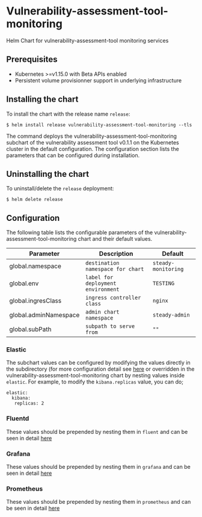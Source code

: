 
# Vulnerability-assessment-tool-monitoring
Helm Chart for vulnerability-assessment-tool monitoring services

## Prerequisites
-   Kubernetes >=v1.15.0 with Beta APIs enabled
-   Persistent volume provisionner support in underlying infrastructure

## Installing the chart
To install the chart with the release name `release`:
```console
$ helm install release vulnerability-assessment-tool-monitoring --tls
```

The command deploys the vulnerability-assessment-tool-monitoring subchart of the vulnerability assessment tool v0.1.1
on the Kubernetes cluster in the default configuration. The configuration section lists
the parameters that can be configured during installation.

## Uninstalling the chart
To uninstall/delete the `release` deployment:
```console
$ helm delete release
```

## Configuration
The following table lists the configurable parameters of the vulnerability-assessment-tool-monitoring chart and their default values.

| Parameter             | Description                        | Default             |
| --------------------- | ---------------------------------- | ------------------- |
| global.namespace      | `destination namespace for chart`  | `steady-monitoring` |
| global.env            | `label for deployment environment` | `TESTING`           |
| global.ingresClass    | `ingress controller class`         | `nginx`             |
| global.adminNamespace | `admin chart namespace`            | `steady-admin`      |
| global.subPath        | `subpath to serve from`            | `""`                |

### Elastic
The subchart values can be configured by modifying the values directly in the subdirectory (for more configuration detail see [here](charts/elastic/README.md) or overridden in the vulnerability-assessment-tool-monitoring chart by nesting values inside `elastic`. For example, to modify the `kibana.replicas` value, you can do;
```
elastic:
  kibana:
   replicas: 2
```


### Fluentd
These values should be prepended by nesting them in `fluent` and can be seen in detail [here](charts/fluentd/README.md)

### Grafana
These values should be prepended by nesting them in `grafana` and can be seen in detail [here](charts/grafana/README.md)

### Prometheus
These values should be prepended by nesting them in `prometheus` and can be seen in detail [here](charts/prometheus/README.md)
